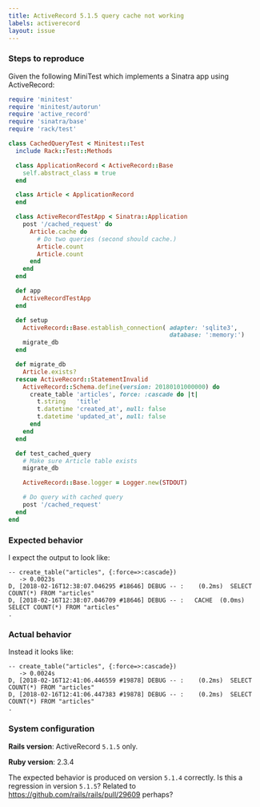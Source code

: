 ```yaml
---
title: ActiveRecord 5.1.5 query cache not working
labels: activerecord
layout: issue
---
```


### Steps to reproduce

Given the following MiniTest which implements a Sinatra app using ActiveRecord:

```ruby
require 'minitest'
require 'minitest/autorun'
require 'active_record'
require 'sinatra/base'
require 'rack/test'

class CachedQueryTest < Minitest::Test
  include Rack::Test::Methods

  class ApplicationRecord < ActiveRecord::Base
    self.abstract_class = true
  end

  class Article < ApplicationRecord
  end

  class ActiveRecordTestApp < Sinatra::Application
    post '/cached_request' do
      Article.cache do
        # Do two queries (second should cache.)
        Article.count
        Article.count
      end
    end
  end

  def app
    ActiveRecordTestApp
  end

  def setup
    ActiveRecord::Base.establish_connection( adapter: 'sqlite3',
                                             database: ':memory:')
    migrate_db
  end

  def migrate_db
    Article.exists?
  rescue ActiveRecord::StatementInvalid
    ActiveRecord::Schema.define(version: 20180101000000) do
      create_table 'articles', force: :cascade do |t|
        t.string   'title'
        t.datetime 'created_at', null: false
        t.datetime 'updated_at', null: false
      end
    end
  end

  def test_cached_query
    # Make sure Article table exists
    migrate_db

    ActiveRecord::Base.logger = Logger.new(STDOUT)

    # Do query with cached query
    post '/cached_request'
  end
end
```

### Expected behavior

I expect the output to look like:

```
-- create_table("articles", {:force=>:cascade})
   -> 0.0023s
D, [2018-02-16T12:38:07.046295 #18646] DEBUG -- :    (0.2ms)  SELECT COUNT(*) FROM "articles"
D, [2018-02-16T12:38:07.046709 #18646] DEBUG -- :   CACHE  (0.0ms)  SELECT COUNT(*) FROM "articles"
.
```

### Actual behavior

Instead it looks like:

```
-- create_table("articles", {:force=>:cascade})
   -> 0.0024s
D, [2018-02-16T12:41:06.446559 #19878] DEBUG -- :    (0.2ms)  SELECT COUNT(*) FROM "articles"
D, [2018-02-16T12:41:06.447383 #19878] DEBUG -- :    (0.2ms)  SELECT COUNT(*) FROM "articles"
.
```

### System configuration
**Rails version**: ActiveRecord `5.1.5` only.

**Ruby version**: 2.3.4

The expected behavior is produced on version `5.1.4` correctly. Is this a regression in version `5.1.5`? Related to https://github.com/rails/rails/pull/29609 perhaps?
